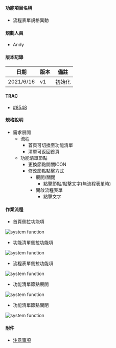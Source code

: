 #### <div id="item">功能項目名稱</div>
  * 流程表單規格異動

#### <div id="user">規劃人員</div>
  * Andy

#### <div id="version">版本記錄</div>
  |日期|版本|備註|
  |---|---|---|
  |2021/6/16|v1|初始化|

#### <div id="trac">TRAC</div>
  * [#8548](http://trac.uneec.com/trac/neco/ticket/8548)

#### <div id="specification">規格說明</div>
  * 需求展開
    * 流程
      * 首頁可切換至功能清單
      * 清單可返回首頁
    * 功能清單節點
      * 更換節點開關ICON
      * 修改節點點擊方式
        * 展開/關閉
          * 點擊節點/點擊文字(無流程表單時)
        * 開啟流程表單
          * 點擊文字

#### <div id="workflow">作業流程</div>

  * 首頁側拉功能項

  ![system function](./image/workflow_system_function.png)

  * 功能清單側拉功能項

  ![system function](./image/workflow_system_function.png)

  * 流程表單側拉功能項

  ![system function](./image/workflow_system_function.png)

  * 功能清單節點展開

  ![system function](./image/workflow_function_open.png)

  * 功能清單節點關閉
  
  ![system function](./image/workflow_system_function.png)

#### <div id="attachment">附件</div>
  * [注意事項](Warning.md)


